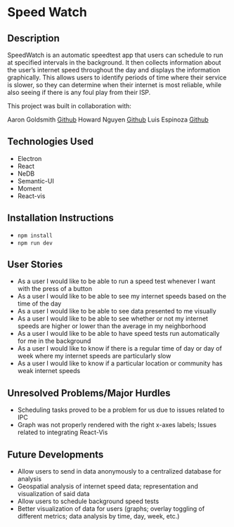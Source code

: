# Speed Watch

## Description
SpeedWatch is an automatic speedtest app that users can schedule to run at specified intervals in the background. It then collects information about the user’s internet speed throughout the day and displays the information graphically. This allows users to identify periods of time where their service is slower, so they can determine when their internet is most reliable, while also seeing if there is any foul play from their ISP. 


This project was built in collaboration with:

Aaron Goldsmith [Github](https://github.com/AaronGoldsmith1)
Howard Nguyen [Github](https://github.com/howardnguyen714)
Luis Espinoza [Github](https://github.com/luisaespinoza)


## Technologies Used

* Electron 
* React
* NeDB
* Semantic-UI
* Moment
* React-vis

## Installation Instructions

- `npm install`
- `npm run dev`

## User Stories
* As a user I would like to be able to run a speed test whenever I want with the press of a button
* As a user I would like to be able to see my internet speeds based on the time of the day
* As a user I would like to be able to see data presented to me visually
* As a user I would like to be able to see whether or not my internet speeds are higher or lower than the average in my neighborhood
* As a user I would like to be able to have speed tests run automatically for me in the background
* As a user I would like to know if there is a regular time of day or day of week where my internet speeds are particularly slow
* As a user I would like to know if a particular location or community has weak internet speeds

## Unresolved Problems/Major Hurdles
* Scheduling tasks proved to be a problem for us due to issues related to IPC 
* Graph was not properly rendered with the right x-axes labels; Issues related to integrating React-Vis 

## Future Developments
* Allow users to send in data anonymously to a centralized database for analysis 
* Geospatial analysis of internet speed data; representation and visualization of said data 
* Allow users to schedule background speed tests
* Better visualization of data for users (graphs; overlay toggling of different metrics; data analysis by time, day, week, etc.)